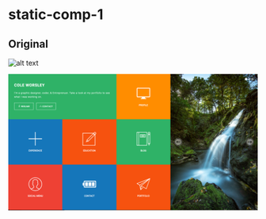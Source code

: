 # static-comp-1

## Original
![alt text](http://frontend.turing.io/assets/images/static-comp-challenge-1.jpg)


![alt text](images/MyComp.png)
